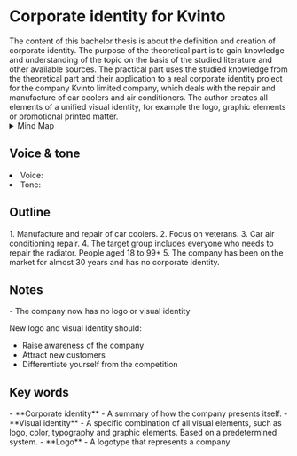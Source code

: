 <h1>Corporate identity for Kvinto</h1>
The content of this bachelor thesis is about the definition and creation of corporate identity. The purpose of the theoretical part is to gain knowledge and understanding of the topic on the basis of the studied literature and other available sources. The practical part uses the studied knowledge from the theoretical part and their application to a real corporate identity project for the company Kvinto limited company, which deals with the repair and manufacture of car coolers and air conditioners. The author creates all elements of a unified visual identity, for example the logo, graphic elements or promotional printed matter.

<details>
  
  <summary>Mind Map</summary>

![mindmap](https://user-images.githubusercontent.com/73166204/111201772-684e2200-85c3-11eb-951d-d1a87b7ff0e5.jpg)


</details>

<h2>Voice & tone</h2>
<li>Voice:</li>  
<li>Tone:</li>

<h2>Outline</h2>
1. Manufacture and repair of car coolers.
2. Focus on veterans.
3. Car air conditioning repair.
4. The target group includes everyone who needs to repair the radiator. People aged 18 to 99+
5. The company has been on the market for almost 30 years and has no corporate identity.

<h2>Notes</h2>
- The company now has no logo or visual identity

New logo and visual identity should:
- Raise awareness of the company
- Attract new customers
- Differentiate yourself from the competition

<h2>Key words</h2>
- **Corporate identity**
  - A summary of how the company presents itself.
- **Visual identity**
  - A specific combination of all visual elements, such as logo, color, typography and graphic elements. Based on a predetermined system.
- **Logo**
  - A logotype that represents a company
